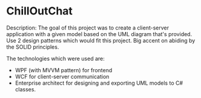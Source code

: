 # ChillOutChat

Description:
The goal of this project was to create a client-server application with a given model based on the UML diagram that's provided.
Use 2 design patterns which would fit this project. Big accent on abiding by the SOLID principles.

The technologies which were used are:
- WPF (with MVVM pattern) for frontend
- WCF for client-server communication
- Enterprise architect for designing and exporting UML models to C# classes.

